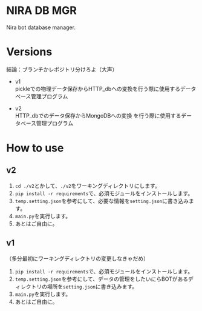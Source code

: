 # NIRA DB MGR
Nira bot database manager.

# Versions
結論：ブランチかレポジトリ分けろよ（大声）

- v1  
  pickleでの物理データ保存からHTTP_dbへの変換を行う際に使用するデータベース管理プログラム

- v2  
  HTTP_dbでのデータ保存からMongoDBへの変換 を行う際に使用するデータベース管理プログラム

# How to use
## v2
1. `cd ./v2`とかして、`./v2`をワーキングディレクトリにします。  
2. `pip install -r requirements`で、必須モジュールをインストールします。  
3. `temp.setting.json`を参考にして、必要な情報を`setting.json`に書き込みます。  
4. `main.py`を実行します。  
5. あとはご自由に。

## v1
（多分最初にワーキングディレクトリの変更しなきゃだめ）  
1. `pip install -r requirements`で、必須モジュールをインストールします。  
2. `temp.setting.json`を参考にして、データの管理をしたいにらBOTがあるディレクトリの場所を`setting.json`に書き込みます。  
3. `main.py`を実行します。  
4. あとはご自由に。

